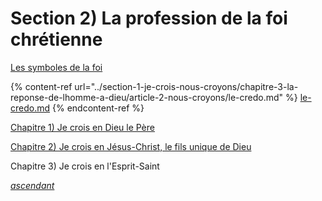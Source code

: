 # Section 2) La profession de la foi chrétienne

[Les symboles de la foi](les-symboles-de-la-foi.md)

{% content-ref url="../section-1-je-crois-nous-croyons/chapitre-3-la-reponse-de-lhomme-a-dieu/article-2-nous-croyons/le-credo.md" %}
[le-credo.md](../section-1-je-crois-nous-croyons/chapitre-3-la-reponse-de-lhomme-a-dieu/article-2-nous-croyons/le-credo.md)
{% endcontent-ref %}



[Chapitre 1) Je crois en Dieu le Père](chapitre-1-je-crois-en-dieu-le-pere/)

[Chapitre 2) Je crois en Jésus-Christ, le fils unique de Dieu](chapitre-2-je-crois-en-jesus-christ-le-fils-unique-de-dieu/)

Chapitre 3) Je crois en l'Esprit-Saint



[_ascendant_](../)




